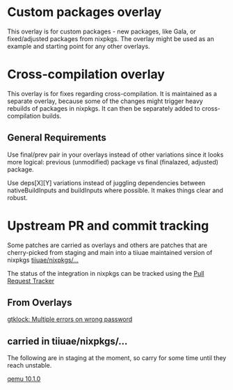 <!--
SPDX-FileCopyrightText: 2022-2024 TII (SSRC) and the Ghaf contributors

SPDX-License-Identifier: CC-BY-SA-4.0
-->

# Custom packages overlay

This overlay is for custom packages - new packages, like Gala, or
fixed/adjusted packages from nixpkgs. The overlay might be used as
an example and starting point for any other overlays.

# Cross-compilation overlay

This overlay is for fixes regarding cross-compilation. It is maintained as a
separate overlay, because some of the changes might trigger heavy rebuilds of
packages in nixpkgs. It can then be separately added to cross-compilation
builds.

## General Requirements

Use final/prev pair in your overlays instead of other variations
since it looks more logical:
previous (unmodified) package vs final (finalazed, adjusted) package.

Use deps[X][Y] variations instead of juggling dependencies between
nativeBuildInputs and buildInputs where possible.
It makes things clear and robust.

# Upstream PR and commit tracking

Some patches are carried as overlays and others are patches that are cherry-picked
from staging and main into a tiiuae maintained version of nixpkgs 
[tiiuae/nixpkgs/...](https://github.com/tiiuae/nixpkgs/)

The status of the integration in nixpkgs can be tracked using the [Pull Request Tracker](https://nixpk.gs/pr-tracker.html)

## From Overlays

[gtklock: Multiple errors on wrong password](https://github.com/jovanlanik/gtklock/pull/119)

## carried in tiiuae/nixpkgs/...

The following are in staging at the moment, so carry for some time until they reach unstable.

[qemu 10.1.0](https://github.com/tiiuae/nixpkgs/tree/qemu-bump-10-1)
